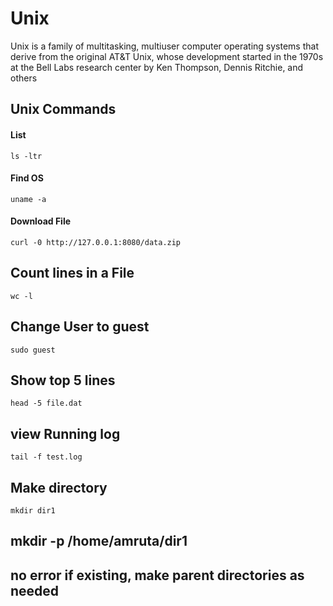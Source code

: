 # Unix
Unix is a family of multitasking, multiuser computer operating systems that derive from the original AT&T Unix, whose development started in the 1970s at the Bell Labs research center by Ken Thompson, Dennis Ritchie, and others


## Unix Commands
#### List
`ls -ltr`

#### Find OS
`uname -a`

#### Download File
`curl -0 http://127.0.0.1:8080/data.zip`

## Count lines in a File 
`wc -l`

## Change User to guest
`sudo guest`

## Show top 5 lines
`head -5 file.dat`


## view Running log 
`tail -f test.log`

## Make directory
`mkdir dir1`

## mkdir -p /home/amruta/dir1
## no error if existing, make parent directories as needed

